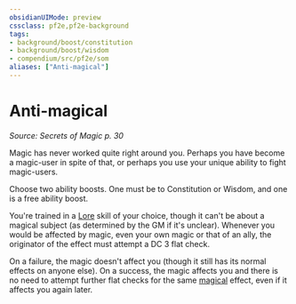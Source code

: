 ```yaml
---
obsidianUIMode: preview
cssclass: pf2e,pf2e-background
tags:
- background/boost/constitution
- background/boost/wisdom
- compendium/src/pf2e/som
aliases: ["Anti-magical"]
---
```

# Anti-magical
*Source: Secrets of Magic p. 30*  

Magic has never worked quite right around you. Perhaps you have become a magic-user in spite of that, or perhaps you use your unique ability to fight magic-users.

Choose two ability boosts. One must be to Constitution or Wisdom, and one is a free ability boost.

You're trained in a [Lore](compendium/skills.md#Lore) skill of your choice, though it can't be about a magical subject (as determined by the GM if it's unclear). Whenever you would be affected by magic, even your own magic or that of an ally, the originator of the effect must attempt a DC 3 flat check.

On a failure, the magic doesn't affect you (though it still has its normal effects on anyone else). On a success, the magic affects you and there is no need to attempt further flat checks for the same [magical](rules/traits/magical.md "Magical Item Trait") effect, even if it affects you again later.